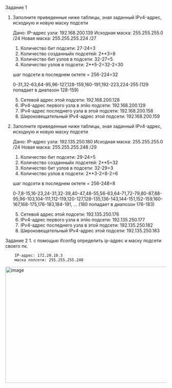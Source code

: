 Задание 1
1) Заполните приведенные ниже таблицы, зная заданный IPv4-адрес, исходную и новую маску подсети

    Дано:
    IP-адрес узла: 192.168.200.139
    Исходная маска: 255.255.255.0 /24
    Новая маска: 255.255.255.224 /27
    
    1. Количество бит подсети: 27-24=3
    2. Количество созданныйх подсетей: 2**3=8
    3. Количество бит узлов в подсети: 32-27=5
    4. Количество узлов в подсети: 2**5-2=32-2=30
    
    шаг подсети в последнем октете = 256-224=32
    
    0-31,32-63,64-95,96-127,128-159,160-191,192-223,224-255 (129 попадает в диапазон 128-159)
    
    5. Сетевой адрес этой подсети: 192.168.200.128
    6. IPv4-адрес первого узла в этйо подсети: 192.168.200.129
    7. IPv4-адрес последнего узла в этой подсети: 192.168.200.158
    8. Широковещательный IPv4-адрес этой подсети: 192.168.200.159                                                                

2) Заполните приведенные ниже таблицы, зная заданный IPv4-адрес, исходную и новую маску подсети

    Дано:
    IP-адрес узла: 192.135.250.180
    Исходная маска: 255.255.255.0 /24
    Новая маска: 255.255.255.248 /29
    
    1. Количество бит подсети: 29-24=5
    2. Количество созданныйх подсетей: 2**5=32
    3. Количество бит узлов в подсети: 32-29=3
    4. Количество узлов в подсети: 2**3-2=8-2=6
    
    шаг подсети в последнем октете = 256-248=8
    
    0-7,8-15,16-23,24-31,32-39,40-47,48-55,56-63,64-71,72-79,80-87,88-95,96-103,104-111,112-119,120-127,128-135,136-143,144-151,152-159,160-167,168-175,176-183,184-191, ... (180 попадает в диапозон 176-183)
    
    5. Сетевой адрес этой подсети: 192.135.250.176
    6. IPv4-адрес первого узла в этйо подсети: 192.135.250.177
    7. IPv4-адрес последнего узла в этой подсети: 192.135.250.182
    8. Широковещательный IPv4-адрес этой подсети: 192.135.250.183
  
Задание 2
    1. с помощью ifconfig определить ip-адрес и маску подсети своего пк. 

        IP-адрес: 172.20.10.3 
        маска полсети: 255.255.255.240

<img width="774" height="361" alt="image" src="https://github.com/user-attachments/assets/01b2e21c-af7a-407f-824e-a3c77010f13b" />

